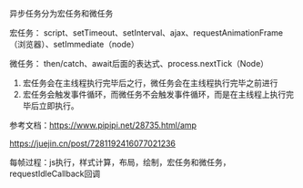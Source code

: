 异步任务分为宏任务和微任务

宏任务：
    script、setTimeout、setInterval、ajax、requestAnimationFrame（浏览器）、setImmediate（node）

微任务：
    then/catch、await后面的表达式、process.nextTick（Node）


1. 宏任务会在主线程执行完毕后之行，微任务会在主线程执行完毕之前进行
2. 宏任务会触发事件循环，而微任务不会触发事件循环，而是在主线程上执行完毕后立即执行。
   
参考文档：https://www.pipipi.net/28735.html/amp

https://juejin.cn/post/7281192416077021236


每帧过程：js执行，样式计算，布局，绘制，宏任务和微任务，requestIdleCallback回调